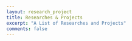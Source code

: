 ```yaml
---
layout: research_project
title: Researches & Projects
excerpt: "A List of Researches and Projects"
comments: false
---
```

